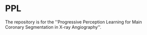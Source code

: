 # PPL
The repository is for the ''Progressive Perception Learning for Main Coronary Segmentation in X-ray Angiography''.
